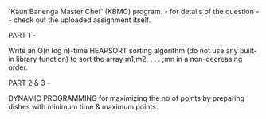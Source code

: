 `Kaun Banenga Master Chef' (KBMC) program. - for details of the question -- check out the uploaded assignment itself.

PART 1 -

Write an O(n log n)-time HEAPSORT sorting algorithm (do not use any built-in library function)
to sort the array m1;m2; . . .  ;mn in a non-decreasing order.

PART 2 & 3 -

DYNAMIC PROGRAMMING for maximizing the no of points by preparing dishes with minimum time & maximum points
